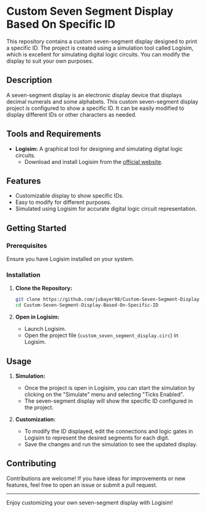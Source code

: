 # Custom Seven Segment Display Based On Specific ID

This repository contains a custom seven-segment display designed to print a specific ID. The project is created using a simulation tool called Logisim, which is excellent for simulating digital logic circuits. You can modify the display to suit your own purposes.

## Description

A seven-segment display is an electronic display device that displays decimal numerals and some alphabets. This custom seven-segment display project is configured to show a specific ID. It can be easily modified to display different IDs or other characters as needed.

## Tools and Requirements

- **Logisim:** A graphical tool for designing and simulating digital logic circuits.
  - Download and install Logisim from the [official website](http://www.cburch.com/logisim/).

## Features

- Customizable display to show specific IDs.
- Easy to modify for different purposes.
- Simulated using Logisim for accurate digital logic circuit representation.

## Getting Started

### Prerequisites

Ensure you have Logisim installed on your system.

### Installation

1. **Clone the Repository:**
   ```bash
   git clone https://github.com/jubayer98/Custom-Seven-Segment-Display-Based-On-Specific-ID.git
   cd Custom-Seven-Segment-Display-Based-On-Specific-ID
   ```

2. **Open in Logisim:**
   - Launch Logisim.
   - Open the project file (`custom_seven_segment_display.circ`) in Logisim.

## Usage

1. **Simulation:**
   - Once the project is open in Logisim, you can start the simulation by clicking on the "Simulate" menu and selecting "Ticks Enabled".
   - The seven-segment display will show the specific ID configured in the project.

2. **Customization:**
   - To modify the ID displayed, edit the connections and logic gates in Logisim to represent the desired segments for each digit.
   - Save the changes and run the simulation to see the updated display.

## Contributing

Contributions are welcome! If you have ideas for improvements or new features, feel free to open an issue or submit a pull request.

---

Enjoy customizing your own seven-segment display with Logisim!
